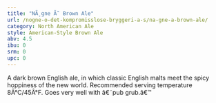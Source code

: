 ```yaml
---
title: "NÃ¸gne Ã˜ Brown Ale"
url: /nogne-o-det-kompromisslose-bryggeri-a-s/na-gne-a-brown-ale/
category: North American Ale
style: American-Style Brown Ale
abv: 4.5
ibu: 0
srm: 0
upc: 0
---
```

A dark brown English ale, in which classic English malts meet the spicy hoppiness of the new world.  Recommended serving temperature 8Â°C/45Â°F. Goes very well with â€˜pub grub.â€™
